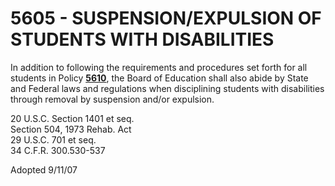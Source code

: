 5605 - SUSPENSION/EXPULSION OF STUDENTS WITH DISABILITIES
=========================================================

In addition to following the requirements and procedures set forth for
all students in Policy [**5610**](po5610.htm), the Board of Education
shall also abide by State and Federal laws and regulations when
disciplining students with disabilities through removal by suspension
and/or expulsion.

20 U.S.C. Section 1401 et seq.\
 Section 504, 1973 Rehab. Act\
 29 U.S.C. 701 et seq.\
 34 C.F.R. 300.530-537

Adopted 9/11/07
